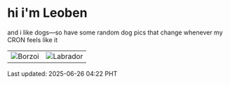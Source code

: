 # hi i'm Leoben

and i like dogs—so have some random dog pics that change whenever my CRON feels like it

|  |  |
|--------|----------|
| ![Borzoi](https://random-dog-vercel.vercel.app/api/random-borzoi?v=1750882941) | ![Labrador](https://random-dog-vercel.vercel.app/api/random-labrador?v=1750882941) |

Last updated: 2025-06-26 04:22 PHT
